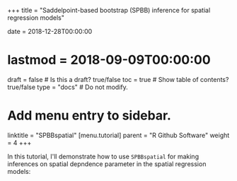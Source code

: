 +++
title = "Saddelpoint-based bootstrap (SPBB) inference for spatial regression models"

date = 2018-12-28T00:00:00
# lastmod = 2018-09-09T00:00:00

draft = false  # Is this a draft? true/false
toc = true  # Show table of contents? true/false
type = "docs"  # Do not modify.

# Add menu entry to sidebar.
linktitle = "SPBBspatial"
[menu.tutorial]
  parent = "R Github Software"
  weight = 4
+++

In this tutorial, I'll demonstrate how to use `SPBBspatial` for making inferences on spatial depndence parameter in the spatial regression models:


